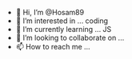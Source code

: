 - 👋 Hi, I’m @Hosam89
- 👀 I’m interested in ... coding
- 🌱 I’m currently learning ... JS
- 💞️ I’m looking to collaborate on ...
- 📫 How to reach me ...

<!---
Hosam89/Hosam89 is a ✨ special ✨ repository because its `README.md` (this file) appears on your GitHub profile.
You can click the Preview link to take a look at your changes.
--->
